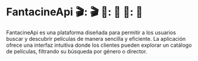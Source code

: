 # FantacineApi 🎬: &#127916; 🎥: &#127909; 🍿: &#127874;

FantacineApi es una plataforma diseñada para permitir a los usuarios buscar y descubrir películas de manera sencilla y eficiente. La aplicación ofrece una interfaz intuitiva donde los clientes pueden explorar un catálogo de películas, filtrando su búsqueda por género o director.

